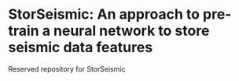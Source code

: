 # StorSeismic: An approach to pre-train a neural network to store seismic data features
Reserved repository for StorSeismic

